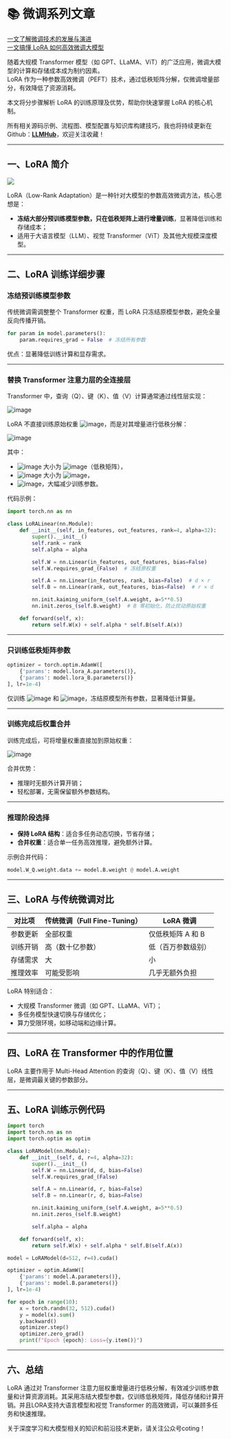 # 📚 微调系列文章
[一文了解微调技术的发展与演进](https://zhuanlan.zhihu.com/p/1939080284374022103)  
[一文搞懂 LoRA 如何高效微调大模型](https://zhuanlan.zhihu.com/p/1939447022114567022)

随着大规模 Transformer 模型（如 GPT、LLaMA、ViT）的广泛应用，微调大模型的计算和存储成本成为制约因素。  
LoRA 作为一种参数高效微调（PEFT）技术，通过低秩矩阵分解，仅微调增量部分，有效降低了资源消耗。

本文将分步骤解析 LoRA 的训练原理及优势，帮助你快速掌握 LoRA 的核心机制。

<font style="color:rgb(25, 27, 31);">所有相关源码示例、流程图、模型配置与知识库构建技巧，我也将持续更新在Github：</font>[**<font style="color:rgb(25, 27, 31);">LLMHub</font>**](https://github.com/aicoting/LLMHub)<font style="color:rgb(25, 27, 31);">，欢迎关注收藏！</font>

---

## 一、LoRA 简介
![](https://cdn.nlark.com/yuque/0/2025/png/28454971/1754983348216-9c00e71e-39c8-473d-8486-31157df578ef.png)

LoRA（Low-Rank Adaptation）是一种针对大模型的参数高效微调方法，核心思想是：

+ **冻结大部分预训练模型参数，只在低秩矩阵上进行增量训练**，显著降低训练和存储成本；
+ 适用于大语言模型（LLM）、视觉 Transformer（ViT）及其他大规模深度模型。

---

## 二、LoRA 训练详细步骤
### 冻结预训练模型参数
传统微调需调整整个 Transformer 权重，而 LoRA 只冻结原模型参数，避免全量反向传播开销。

```python
for param in model.parameters():
    param.requires_grad = False  # 冻结所有参数
```

优点：显著降低训练计算和显存需求。

---

### 替换 Transformer 注意力层的全连接层
Transformer 中，查询（Q）、键（K）、值（V）计算通常通过线性层实现：

![image](https://cdn.nlark.com/yuque/__latex/c9c465ad77b490bd7af8ebfe38bafbc8.svg)

LoRA 不直接训练原始权重 ![image](https://cdn.nlark.com/yuque/__latex/60b59ab950cf235a6c25eb186a35ee5d.svg)，而是对其增量进行低秩分解：

![image](https://cdn.nlark.com/yuque/__latex/a5cdcffd6669ef95358de22c7d0e6eac.svg)

其中：

+ ![image](https://cdn.nlark.com/yuque/__latex/de951302f41d4707b9d80ca1af34dd0f.svg) 大小为 ![image](https://cdn.nlark.com/yuque/__latex/c5a0dfe09e71eaea8635ffd525bf3f56.svg)（低秩矩阵），
+ ![image](https://cdn.nlark.com/yuque/__latex/54f5fb1b07a88521e7b036e3bc7a5e33.svg) 大小为 ![image](https://cdn.nlark.com/yuque/__latex/a3c057578ca804946db284d512f2653b.svg)，
+ ![image](https://cdn.nlark.com/yuque/__latex/02348d660d6f257d77d8965fffa03b34.svg)，大幅减少训练参数。

代码示例：

```python
import torch.nn as nn

class LoRALinear(nn.Module):
    def __init__(self, in_features, out_features, rank=4, alpha=32):
        super().__init__()
        self.rank = rank
        self.alpha = alpha

        self.W = nn.Linear(in_features, out_features, bias=False)
        self.W.requires_grad_(False)  # 冻结原权重

        self.A = nn.Linear(in_features, rank, bias=False)  # d × r
        self.B = nn.Linear(rank, out_features, bias=False)  # r × d

        nn.init.kaiming_uniform_(self.A.weight, a=5**0.5)
        nn.init.zeros_(self.B.weight)  # B 零初始化，防止扰动原始权重

    def forward(self, x):
        return self.W(x) + self.alpha * self.B(self.A(x))
```

---

### 只训练低秩矩阵参数
```python
optimizer = torch.optim.AdamW([
    {'params': model.lora_A.parameters()},
    {'params': model.lora_B.parameters()}
], lr=1e-4)
```

仅训练 ![image](https://cdn.nlark.com/yuque/__latex/de951302f41d4707b9d80ca1af34dd0f.svg) 和 ![image](https://cdn.nlark.com/yuque/__latex/54f5fb1b07a88521e7b036e3bc7a5e33.svg)，冻结原模型所有参数，显著降低计算量。

---

### 训练完成后权重合并
训练完成后，可将增量权重直接加到原始权重：

![image](https://cdn.nlark.com/yuque/__latex/9f7d5e07025987e0d8fb8e1f3b69c16f.svg)

合并优势：

+ 推理时无额外计算开销；
+ 轻松部署，无需保留额外参数结构。

---

### 推理阶段选择
+ **保持 LoRA 结构**：适合多任务动态切换，节省存储；
+ **合并权重**：适合单一任务高效推理，避免额外计算。

示例合并代码：

```python
model.W_Q.weight.data += model.B.weight @ model.A.weight
```

---

## 三、LoRA 与传统微调对比
| 对比项 | 传统微调（Full Fine-Tuning） | LoRA 微调 |
| --- | --- | --- |
| 参数更新 | 全部权重 | 仅低秩矩阵 A 和 B |
| 训练开销 | 高（数十亿参数） | 低（百万参数级别） |
| 存储需求 | 大 | 小 |
| 推理效率 | 可能受影响 | 几乎无额外负担 |


LoRA 特别适合：

+ 大规模 Transformer 微调（如 GPT、LLaMA、ViT）；
+ 多任务模型快速切换与存储优化；
+ 算力受限环境，如移动端和边缘计算。

---

## 四、LoRA 在 Transformer 中的作用位置
LoRA 主要作用于 Multi-Head Attention 的查询（Q）、键（K）、值（V）线性层，是微调最关键的参数部分。

---

## 五、LoRA 训练示例代码
```python
import torch
import torch.nn as nn
import torch.optim as optim

class LoRAModel(nn.Module):
    def __init__(self, d, r=4, alpha=32):
        super().__init__()
        self.W = nn.Linear(d, d, bias=False)
        self.W.requires_grad_(False)

        self.A = nn.Linear(d, r, bias=False)
        self.B = nn.Linear(r, d, bias=False)

        nn.init.kaiming_uniform_(self.A.weight, a=5**0.5)
        nn.init.zeros_(self.B.weight)

        self.alpha = alpha

    def forward(self, x):
        return self.W(x) + self.alpha * self.B(self.A(x))

model = LoRAModel(d=512, r=4).cuda()

optimizer = optim.AdamW([
    {'params': model.A.parameters()},
    {'params': model.B.parameters()}
], lr=1e-4)

for epoch in range(10):
    x = torch.randn(32, 512).cuda()
    y = model(x).sum()
    y.backward()
    optimizer.step()
    optimizer.zero_grad()
    print(f"Epoch {epoch}: Loss={y.item()}")
```

---

## 六、总结
LoRA 通过对 Transformer 注意力层权重增量进行低秩分解，有效减少训练参数量和计算资源消耗。其采用冻结大模型参数，仅训练低秩矩阵，降低存储和计算开销。并且LORA支持大语言模型和视觉 Transformer 的高效微调，可以兼顾多任务和快速推理。



<font style="color:rgb(25, 27, 31);">关于深度学习和大模型相关的知识和前沿技术更新，请关注公众号</font><font style="color:rgb(25, 27, 31);background-color:rgb(246, 246, 246);">coting</font><font style="color:rgb(25, 27, 31);">！</font>



